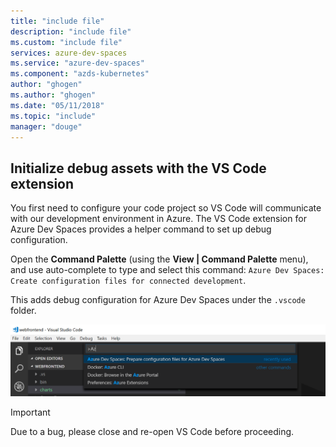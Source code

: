 ```yaml
---
title: "include file"
description: "include file"
ms.custom: "include file"
services: azure-dev-spaces
ms.service: "azure-dev-spaces"
ms.component: "azds-kubernetes"
author: "ghogen"
ms.author: "ghogen"
ms.date: "05/11/2018"
ms.topic: "include"
manager: "douge"
---
```

## Initialize debug assets with the VS Code extension
You first need to configure your code project so VS Code will communicate with our development environment in Azure. The VS Code extension for Azure Dev Spaces provides a helper command to set up debug configuration. 

Open the **Command Palette** (using the **View | Command Palette** menu), and use auto-complete to type and select this command: `Azure Dev Spaces: Create configuration files for connected development`. 

This adds debug configuration for Azure Dev Spaces under the `.vscode` folder.

![](../media/common/command-palette.png)

> [!Important]
> Due to a bug, please close and re-open VS Code before proceeding.